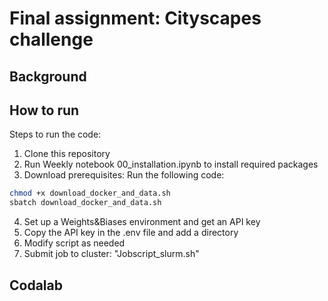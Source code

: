 # Final assignment: Cityscapes challenge
## Background

## How to run
Steps to run the code:
1. Clone this repository
2. Run Weekly notebook 00_installation.ipynb to install required packages
3. Download prerequisites: Run the following code:
```bash
chmod +x download_docker_and_data.sh
sbatch download_docker_and_data.sh
```
4. Set up a Weights&Biases environment and get an API key
5. Copy the API key in the .env file and add a directory
6. Modify script as needed
7. Submit job to cluster:  "Jobscript_slurm.sh"

## Codalab

